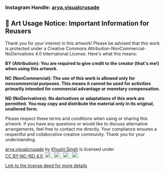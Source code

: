 ### Instagram Handle: <a href="https://www.instagram.com/arya.visualcrusade/">arya.visualcrusade</a>

## 🎨 Art Usage Notice: Important Information for Reusers

Thank you for your interest in this artwork! Please be advised that this work is protected under a Creative Commons Attribution-NonCommercial-NoDerivatives 4.0 International License. Here's what this means: <br>

**BY (Attribution): You are required to give credit to the creator (that's me!) when using this artwork.** <br>

**NC (NonCommercial): The use of this work is allowed only for noncommercial purposes. This means it cannot be used for activities primarily intended for commercial advantage or monetary compensation.** <br>

**ND (NoDerivatives): No derivatives or adaptations of this work are permitted. You may copy and distribute the material only in its original, unaltered form.** <br>

Please respect these terms and conditions when using or sharing this artwork. If you have any questions or would like to discuss alternative arrangements, feel free to contact me directly. Your compliance ensures a respectful and collaborative creative community. Thank you for your understanding.

<p xmlns:cc="http://creativecommons.org/ns#" xmlns:dct="http://purl.org/dc/terms/"><a property="dct:title" rel="cc:attributionURL"     
 href="https://www.instagram.com/arya.visualcrusade/">arya.visualcrusade</a> by <a rel="cc:attributionURL dct:creator" property="cc:attributionName" 
 href="https://www.instagram.com/arya.visualcrusade/">Khushi Singh</a> is licensed under <a href="http://creativecommons.org/licenses/by-nc-nd/4.0/?ref=chooser-v1" target="_blank" rel="license 
 noopener noreferrer" style="display:inline-block;">CC BY-NC-ND 4.0
   <img style="height:22px!important;margin-left:3px;vertical-align:text-bottom;" 
 src="https://mirrors.creativecommons.org/presskit/icons/cc.svg?ref=chooser-v1">
   <img style="height:22px!important;margin-left:3px;vertical-align:text-bottom;" 
 src="https://mirrors.creativecommons.org/presskit/icons/by.svg?ref=chooser-v1">
   <img style="height:22px!important;margin-left:3px;vertical-align:text-bottom;" 
 src="https://mirrors.creativecommons.org/presskit/icons/nc.svg?ref=chooser-v1">
   <img style="height:22px!important;margin-left:3px;vertical-align:text-bottom;" 
 src="https://mirrors.creativecommons.org/presskit/icons/nd.svg?ref=chooser-v1"></a>
</p>

[Link to the license deed for more details](https://creativecommons.org/licenses/by-nc-nd/4.0/?ref=chooser-v1)
